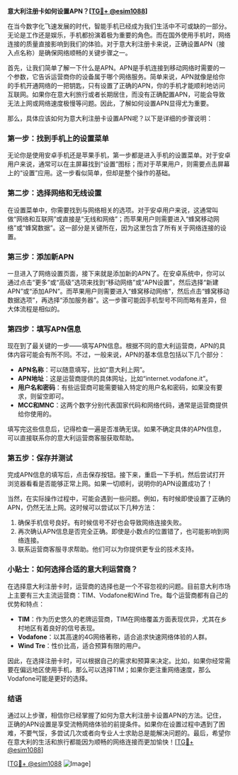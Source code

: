 **意大利注册卡如何设置APN？[[TG💪+ @esim1088](https://t.me/s/esim1088)]**

在当今数字化飞速发展的时代，智能手机已经成为我们生活中不可或缺的一部分。无论是工作还是娱乐，手机都扮演着极为重要的角色。而在国外使用手机时，网络连接的质量直接影响到我们的体验。对于意大利注册卡来说，正确设置APN（接入点名称）是确保网络顺畅的关键步骤之一。

首先，让我们简单了解一下什么是APN。APN是手机连接到移动网络时需要的一个参数，它告诉运营商你的设备属于哪个网络服务。简单来说，APN就像是给你的手机开通网络的一把钥匙，只有设置了正确的APN，你的手机才能顺利地访问互联网。如果你在意大利旅行或者长期居住，而没有正确配置APN，可能会导致无法上网或网络速度极慢等问题。因此，了解如何设置APN显得尤为重要。

那么，具体应该如何为意大利注册卡设置APN呢？以下是详细的步骤说明：

### 第一步：找到手机上的设置菜单

无论你是使用安卓手机还是苹果手机，第一步都是进入手机的设置菜单。对于安卓用户来说，通常可以在主屏幕找到“设置”图标；而对于苹果用户，则需要点击屏幕上的“设置”应用。这一步看似简单，但却是整个操作的基础。

### 第二步：选择网络和无线设置

在设置菜单中，你需要找到与网络相关的选项。对于安卓用户来说，这通常叫做“网络和互联网”或直接是“无线和网络”；而苹果用户则需要进入“蜂窝移动网络”或“蜂窝数据”。这一部分是关键所在，因为这里包含了所有关于网络连接的设置。

### 第三步：添加新APN

一旦进入了网络设置页面，接下来就是添加新的APN了。在安卓系统中，你可以通过点击“更多”或“高级”选项来找到“移动网络”或“APN设置”，然后选择“新建APN”或“添加APN”。而苹果用户则需要进入“蜂窝移动网络”，然后点击“蜂窝移动数据选项”，再选择“添加服务器”。这一步骤可能因手机型号不同而略有差异，但大体流程是相似的。

### 第四步：填写APN信息

现在到了最关键的一步——填写APN信息。根据不同的意大利运营商，APN的具体内容可能会有所不同。不过，一般来说，APN的基本信息包括以下几个部分：

- **APN名称**：可以随意填写，比如“意大利上网”。
- **APN地址**：这是运营商提供的具体网址，比如“internet.vodafone.it”。
- **用户名和密码**：有些运营商可能需要输入特定的用户名和密码，如果没有要求，则留空即可。
- **MCC和MNC**：这两个数字分别代表国家代码和网络代码，通常是运营商提供给你使用的。

填写完这些信息后，记得检查一遍是否准确无误。如果不确定具体的APN信息，可以直接联系你的意大利运营商客服获取帮助。

### 第五步：保存并测试

完成APN信息的填写后，点击保存按钮。接下来，重启一下手机，然后尝试打开浏览器看看是否能够正常上网。如果一切顺利，说明你的APN设置成功了！

当然，在实际操作过程中，可能会遇到一些问题。例如，有时候即使设置了正确的APN，仍然无法上网。这时候可以尝试以下几种方法：

1. 确保手机信号良好。有时候信号不好也会导致网络连接失败。
2. 再次确认APN信息是否完全正确。即使是小数点的位置错了，也可能影响到网络连接。
3. 联系运营商客服寻求帮助。他们可以为你提供更专业的技术支持。

### 小贴士：如何选择合适的意大利运营商？

在选择意大利注册卡时，运营商的选择也是一个不容忽视的问题。目前意大利市场上主要有三大主流运营商：TIM、Vodafone和Wind Tre。每个运营商都有自己的优势和特点：

- **TIM**：作为历史悠久的老牌运营商，TIM在网络覆盖方面表现优异，尤其在乡村地区有着良好的信号表现。
- **Vodafone**：以其高速的4G网络著称，适合追求快速网络体验的人群。
- **Wind Tre**：性价比高，适合预算有限的用户。

因此，在选择注册卡时，可以根据自己的需求和预算来决定。比如，如果你经常需要在偏远地区使用手机，那么可以选择TIM；如果你更注重网络速度，那么Vodafone可能是更好的选择。

### 结语

通过以上步骤，相信你已经掌握了如何为意大利注册卡设置APN的方法。记住，正确的APN设置是享受流畅网络体验的前提条件。如果你在设置过程中遇到了困难，不要气馁，多尝试几次或者向专业人士求助总是能解决问题的。最后，希望你在意大利的生活和旅行都能因为顺畅的网络连接而更加愉快！[[TG💪+ @esim1088](https://t.me/s/esim1088)]

[[TG💪+ @esim1088](https://t.me/s/esim1088) ![Image](https://i.postimg.cc/4NQfJmqS/Snipaste-2025-05-13-00-14-12.png)]
